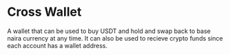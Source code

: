 # Cross Wallet

A wallet that can be used to buy USDT and hold and swap back to base naira currency at any time. It can also be used to recieve crypto funds since each account has a wallet address.
